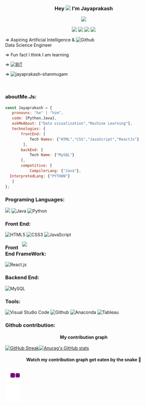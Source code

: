 ### <p align="center">Hey <img src="https://media.giphy.com/media/hvRJCLFzcasrR4ia7z/giphy.gif" width="25"> I'm Jayaprakash</p>

<p align="center">
  <a href="https://github.com/vikashPR"><img src="https://readme-typing-svg.demolab.com?font=&color=%23F7008F&lines=Aspiring Data Science Enthusiast+;+         while ( ! ( succeed = try () ) ) "></a>

</p>
 <p align="center">
  <a href="#"> <img src="assets/2.gif"><a/>
  <a href="#"><img src="assets/8.gif"><a/>
  <a href="#"><img src="assets/0.gif"><a/>
  <a href="#"><img src="assets/6.gif"><a/>
</p>
 
<img width="55%" align="right" alt="Github" src="https://raw.githubusercontent.com/onimur/.github/master/.resources/git-header.svg" />

=> Aspiring Artificial Intelligence & Data Science Engineer
   
=> Fun fact I think I am learning

=> <a href="https://www.srmist.edu.in">![ BIT ](https://img.shields.io/badge/Student-%40BIT-blue)</a>

=><a align="left"> <img src="https://komarev.com/ghpvc/?username=jayaprakash-shanmugam&label=Profile%20views&color=0e75b6&style=flat" alt="jayaprakash-shanmugam" /> </a>

<br>

### aboutMe.Js:

```javascript
const Jayaprakash = {
   pronouns: "he" | "him",
   code: [Python,Java],
   askMeAbout: ["Data visualization","Machine Learning"],
   technologies: {
       frontEnd: [
           Tech Names: {"HTML","CSS","JavaScript","ReactJs"}
        ],
       backEnd: [
           Tech Name: {"MySQL"}
       ],
       competitive: [
           CompilerLang: {"Java"},
  InterpretedLang: {"PYTHON"}
   ]
};
```

### Programing Languages:

![](https://img.shields.io/badge/c-%2300599C.svg?style=for-the-badge&logo=c&logoColor=white) ![Java](https://img.shields.io/badge/java-%23ED8B00.svg?style=for-the-badge&logo=java&logoColor=white) ![Python](https://img.shields.io/badge/Python-FFD43B?style=for-the-badge&logo=python&logoColor=blue)

<!-- <p align="right" width="50%"> <a href="#"><img width="450" src="https://c.tenor.com/DBqjevyA2o4AAAAd/bongo-cat-codes.gif"  /></a></p>-->

### Front End:

![HTML5](https://img.shields.io/badge/html5-%23E34F26.svg?style=for-the-badge&logo=html5&logoColor=white) ![CSS3](https://img.shields.io/badge/css3-%231572B6.svg?style=for-the-badge&logo=css3&logoColor=white)  ![JavaScript](https://img.shields.io/badge/javascript-%23323330.svg?style=for-the-badge&logo=javascript&logoColor=%23F7DF1E)
<!--  ![MUI](https://img.shields.io/badge/MUI-%230081CB.svg?style=for-the-badge&logo=mui&logoColor=white) -->

<!-- ![Bootstrap](https://img.shields.io/badge/bootstrap-%23563D7C.svg?style=for-the-badge&logo=bootstrap&logoColor=white) -->

<!--  GIf -->

<a href="#"><img width="450" align="right" src="https://c.tenor.com/DBqjevyA2o4AAAAd/bongo-cat-codes.gif"  /></a>

### Front End FrameWork:

![React.js](https://img.shields.io/badge/React-20232A?style=for-the-badge&logo=react&logoColor=61DAFB)

<!-- ![NuxtJS](https://img.shields.io/badge/Nuxt-black?style=for-the-badge&logo=nuxt.js&logoColor=white) -->

### Backend End:
   
![MySQL](https://img.shields.io/badge/mysql-%2300f.svg?logo=mysql&logoColor=white)


### Tools:

![Visual Studio Code](https://img.shields.io/badge/Visual%20Studio%20Code-0078d7.svg?style=for-the-badge&logo=visual-studio-code&logoColor=white) ![Github](https://img.shields.io/badge/GitHub-100000?style=for-the-badge&logo=github&logoColor=white) ![Anaconda](https://img.shields.io/badge/Anaconda-%2344A833.svg?style=plastic&logo=anaconda&logoColor=white) ![Tableau](https://img.shields.io/badge/Tableau-E97627?style=for-the-badge&logo=Tableau&logoColor=white)


### Github contribution:

<h4 align="center">My contribution graph</h4>
 
[![GitHub Streak](https://streak-stats.demolab.com?user=jayaprakash-shanmugam&theme=vue&hide_border=true)](https://git.io/streak-stats)[![Anurag's GitHub stats](https://github-readme-stats.vercel.app/api?username=jayaprakash-shanmugam)](https://github.com/jayaprakash-shanmugam/jayaprakash-shanmugam/README.md)
 
<h4 align="center">Watch my contribution graph get eaten by the snake 🐍</h4>

![snake gif](https://github.com/jayaprakash-shanmugam/jayaprakash-shanmugam/blob/output/github-contribution-grid-snake.gif)

    
